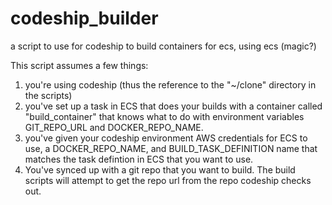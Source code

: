 # codeship_builder
a script to use for codeship to build containers for ecs, using ecs (magic?)

This script assumes a few things:
1. you're using codeship (thus the reference to the "~/clone" directory in the scripts)
2. you've set up a task in ECS that does your builds with a container called "build_container" that knows what to do with environment variables GIT_REPO_URL and DOCKER_REPO_NAME.
3. you've given your codeship environment AWS credentials for ECS to use, a DOCKER_REPO_NAME, and BUILD_TASK_DEFINITION name that matches the task defintion in ECS that you want to use.
4. You've synced up with a git repo that you want to build. The build scripts will attempt to get the repo url from the repo codeship checks out.
